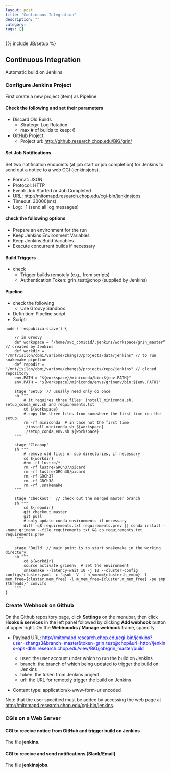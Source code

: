 ```yaml
---
layout: post
title: "Continuous Integration"
description: ""
category: 
tags: []
---
```

{% include JB/setup %}

## Continuous Integration
Automatic build on Jenkins

### Configure Jenkins Project

First create a new project (item) as Pipeline.

#### Check the following and set their parameters

   * Discard Old Builds
      * Strategy: Log Rotation
      * max # of builds to keep: 6
   * GitHub Project
      * Project url: http://github.research.chop.edu/BiG/grin/

#### Set Job Notifications
Set two notification endpoints (at job start or job completion) for Jenkins to send out a notice to a web CGI (jenkinsjobs).

   * Format: JSON
   * Protocol: HTTP
   * Event: Job Started or Job Completed
   * URL: http://mitomapd.research.chop.edu/cgi-bin/jenkinsjobs
   * Timeout: 30000(ms)
   * Log: -1 (send all log messages)

#### check the following options

   * Prepare an environment for the run
   * Keep Jenkins Environment Variables
   * Keep Jenkins Build Variables
   * Execute concurrent builds if necessary

#### Build Triggers
   * check
      * Trigger builds remotely (e.g., from scripts)
      * Authentication Token: grin_test@chop (supplied by Jenkins)
#### Pipeline
   * check the following
      * Use Groovy Sandbox
   * Definition: Pipeline script
   * Script:
```
node ('respublica-slave') {
 
    // in Groovy
    def workspace = "/home/svc_cbmicid/.jenkins/workspace/grin_master" // created by Jenkins
    def workdir = "/mnt/isilon/cbmi/variome/zhangs3/projects/data/jenkins" // to run snakemake pipeline
    def repodir = "/mnt/isilon/cbmi/variome/zhangs3/projects/repo/jenkins" // cloned repository
    env.PATH = "${workspace}/miniconda/bin:${env.PATH}"
    env.PATH = "${workspace}/miniconda/envs/grinenv/bin:${env.PATH}"
    
    stage 'Setup' // usually need only do once
    sh """
        # it requires three files: install_miniconda.sh, setup_conda_env.sh and requirements.txt
        cd ${workspace}
        # copy the three files from somewhere the first time run the setup.
        rm -rf miniconda  # in case not the first time
        ./install_miniconda.sh ${workspace}
        ./setup_conda_env.sh ${workspace}
    """
    
    stage 'Cleanup'
    sh """
        # remove old files or sub directories, if necessary
        cd ${workdir}
        #rm -rf lustre/*
        rm -rf lustre/GRCh37/picard
        rm -rf lustre/GRCh38/picard
        rm -rf GRCh37
        rm -rf GRCh38
        rm -rf .snakemake
    """

    stage 'Checkout'  // check out the merged master branch
    sh """
        cd ${repodir}
        git checkout master
        git pull
        # only update conda environments if necessary
        diff -qB requirements.txt requirements.prev || conda install --name grinenv --file requirements.txt && cp requirements.txt requirements.prev
     """
    
    stage 'Build' // main point is to start snakemake in the working directory
    sh """
        cd ${workdir}
        source activate grinenv  # set the environment
        snakemake --latency-wait 10 -j 10 --cluster-config configs/cluster.yaml -c 'qsub -V -l h_vmem={cluster.h_vmem} -l mem_free={cluster.mem_free} -l m_mem_free={cluster.m_mem_free} -pe smp {threads}' comvcfs
    """
}
```


### Create Webhook on Github
On the Github repository page, click **Settings** on the menubar,
then click **Hooks & services** in the left panel followed by clicking
**Add webhook** button at upper right.
On the **Webhoooks / Manage webhook** frame, spaecify

   * Payload URL: <font color="blue">http&ratio;//mitomapd.research.chop.edu/cgi-bin/jenkins?user=zhangs3&branch=master&token=grin_test@chop&url=http&ratio;//jenkins-ops-dbhi.research.chop.edu/view/BiG/job/grin_master/build</font>

     * user: the user account under which to run the build on Jenkins
     * branch: the branch of which being updated to trigger the build on Jenkins
     * token: the token from Jenkins project
     * url: the URL for remotely trigger the build on Jenkins

   * Content type: application/x-www-form-urlencoded


Note that the user specified must be added by accessing the web
page at http://mitomapd.research.chop.edu/cgi-bin/jenkins.

### CGIs on a Web Server

#### CGI to receive notice from GitHub and trigger build on Jenkins

The file **jenkins**.

#### CGI to receive and send notifications (Slack/Email)

The file **jenkinsjobs**.

